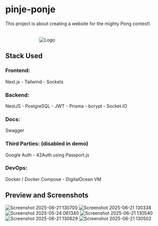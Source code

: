 # pinje-ponje
This project is about creating a website for the mighty Pong contest!.</br></br></br>
&nbsp;&nbsp;&nbsp;&nbsp;&nbsp;&nbsp;&nbsp;&nbsp;&nbsp;&nbsp;&nbsp;&nbsp;&nbsp;&nbsp;&nbsp;&nbsp;&nbsp;&nbsp;&nbsp;&nbsp;&nbsp;&nbsp;&nbsp;&nbsp;&nbsp;&nbsp;&nbsp;![Logo](https://github.com/yabtaour/pinje-ponje/assets/95212223/5b4d821c-53b3-4375-9222-04f4ab6cf1cc)


## Stack Used
### Frontend: 
Next.js - Tailwind - Sockets
### Backend: 
NestJS - PostgreSQL - JWT - Prisma - bcrypt - Socket.IO
### Docs:
Swagger
### Third Parties: (disabled in demo)
Google Auth - 42Auth using Passport.js
### DevOps:
Docker / Docker Compose - DigitalOcean VM


## Preview and Screenshots
![Screenshot 2025-06-21 130700](https://github.com/user-attachments/assets/e39a9070-59ac-4a67-83c6-59db3fd5a392)
![Screenshot 2025-06-21 130338](https://github.com/user-attachments/assets/451f4046-ec3f-4396-815f-58ebba2d22dc)
![Screenshot 2025-05-24 061340](https://github.com/user-attachments/assets/c4e7bdef-17ac-43ff-b4e0-675336ef955a)
![Screenshot 2025-06-21 130540](https://github.com/user-attachments/assets/704b8503-daed-4d71-a9c7-847e36b50de2)
![Screenshot 2025-06-21 130629](https://github.com/user-attachments/assets/1f4aed6e-c9fe-4208-b8de-2525171e5b55)
![Screenshot 2025-06-21 130502](https://github.com/user-attachments/assets/b6bf0925-aa5e-4d51-bf4f-dd44b49a01a3)
